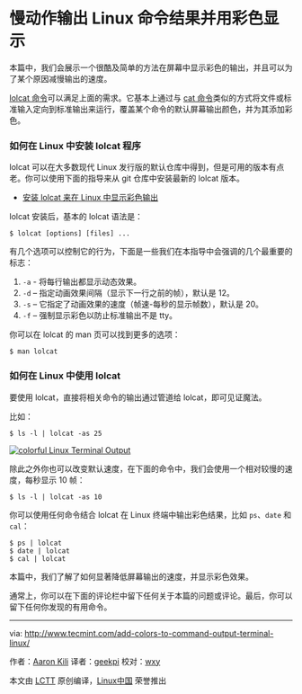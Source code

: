 慢动作输出 Linux 命令结果并用彩色显示
============================================================

本篇中，我们会展示一个很酷及简单的方法在屏幕中显示彩色的输出，并且可以为了某个原因减慢输出的速度。

[lolcat 命令][2]可以满足上面的需求。它基本上通过与 [cat 命令][3]类似的方式将文件或标准输入定向到标准输出来运行，覆盖某个命令的默认屏幕输出颜色，并为其添加彩色。

### 如何在 Linux 中安装 lolcat 程序

lolcat 可以在大多数现代 Linux 发行版的默认仓库中得到，但是可用的版本有点老。你可以使用下面的指导来从 git 仓库中安装最新的 lolcat 版本。

-  [安装 lolcat 来在 Linux 中显示彩色输出][1]

lolcat 安装后，基本的 lolcat 语法是：

```
$ lolcat [options] [files] ...
```

有几个选项可以控制它的行为，下面是一些我们在本指导中会强调的几个最重要的标志：

1. `-a` - 将每行输出都显示动态效果。
2.  `-d` – 指定动画效果间隔（显示下一行之前的帧），默认是 12。
3.  `-s` – 它指定了动画效果的速度（帧速-每秒的显示帧数），默认是 20。
4.  `-f` – 强制显示彩色以防止标准输出不是 tty。

你可以在 lolcat 的 man 页可以找到更多的选项：

```
$ man lolcat 
```

### 如何在 Linux 中使用 lolcat

要使用 lolcat，直接将相关命令的输出通过管道给 lolcat，即可见证魔法。

比如：

```
$ ls -l | lolcat -as 25
```

[
 ![colorful Linux Terminal Output](http://www.tecmint.com/wp-content/uploads/2016/12/Colorful-Linux-Terminal-Output.gif) 
][4]

除此之外你也可以改变默认速度，在下面的命令中，我们会使用一个相对较慢的速度，每秒显示 10 帧：

```
$ ls -l | lolcat -as 10
```

你可以使用任何命令结合 lolcat 在 Linux 终端中输出彩色结果，比如 `ps`、`date` 和 `cal`：

```
$ ps | lolcat
$ date | lolcat
$ cal | lolcat
```

本篇中，我们了解了如何显著降低屏幕输出的速度，并显示彩色效果。

通常上，你可以在下面的评论栏中留下任何关于本篇的问题或评论。最后，你可以留下任何你发现的有用命令。

--------------------------------------------------------------------------------

via: http://www.tecmint.com/add-colors-to-command-output-terminal-linux/

作者：[Aaron Kili][a]
译者：[geekpi](https://github.com/geekpi)
校对：[wxy](https://github.com/wxy)

本文由 [LCTT](https://github.com/LCTT/TranslateProject) 原创编译，[Linux中国](https://linux.cn/) 荣誉推出

[a]:http://www.tecmint.com/author/aaronkili/
[1]:https://linux.cn/article-5798-1.html
[2]:https://linux.cn/article-5798-1.html
[3]:http://www.tecmint.com/13-basic-cat-command-examples-in-linux/
[4]:http://www.tecmint.com/wp-content/uploads/2016/12/Colorful-Linux-Terminal-Output.gif
